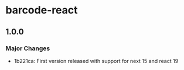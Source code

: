 # barcode-react

## 1.0.0

### Major Changes

- 1b221ca: First version released with support for next 15 and react 19

